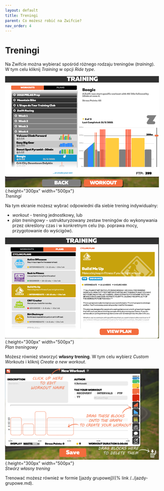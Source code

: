 ```yaml
---
layout: default
title: Treningi
parent: Co możesz robić na Zwifcie?
nav_order: 4
---
```


# Treningi 

Na Zwifcie można wybierać spośród różnego rodzaju treningów (_training_). W tym celu kliknij _Training_ w opcji _Ride type_.

![Treningi](../../assets/images/Trening.png){:height="300px" width="500px"}  
*Treningi*  

Na tym ekranie możesz wybrać odpowiedni dla siebie trening indywidualny:
* _workout_ - trening jednostkowy, lub
* _plan treningowy_ - ustrukturyzowany zestaw treningów do wykonywania przez określony czas i w konkretnym celu (np. poprawa mocy, przygotowanie do wyścigów).

![Plan](../../assets/images/Plan.png){:height="300px" width="500px"}  
*Plan treningowy* 

Możesz również stworzyć **własny trening**. W tym celu wybierz _Custom Workouts_ i kliknij _Create a new workout_.

![Custom workout](../../assets/images/Custom.png){:height="300px" width="500px"}  
*Stwórz własny trening*  


Trenować możesz również w formie [jazdy grupowej]({% link /../jazdy-grupowe.md). 

